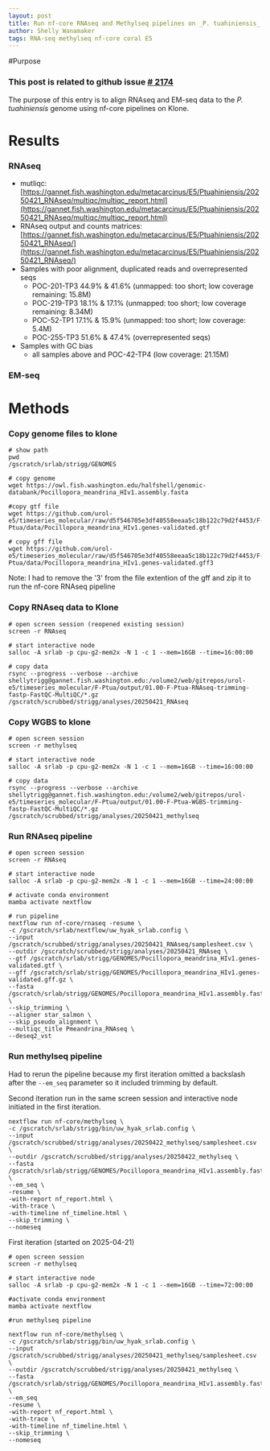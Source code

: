 ```yaml
---
layout: post
title: Run nf-core RNAseq and Methylseq pipelines on _P. tuahiniensis_ data
author: Shelly Wanamaker
tags: RNA-seq methylseq nf-core coral E5
---
```

#Purpose

### This post is related to github issue [# 2174](https://github.com/RobertsLab/resources/issues/2174)

The purpose of this entry is to align RNAseq and EM-seq data to the _P. tuahiniensis_ genome using nf-core pipelines on Klone.

# Results

### RNAseq
- mutliqc: [https://gannet.fish.washington.edu/metacarcinus/E5/Ptuahiniensis/20250421_RNAseq/multiqc/multiqc_report.html](https://gannet.fish.washington.edu/metacarcinus/E5/Ptuahiniensis/20250421_RNAseq/multiqc/multiqc_report.html)
- RNAseq output and counts matrices: [https://gannet.fish.washington.edu/metacarcinus/E5/Ptuahiniensis/20250421_RNAseq/](https://gannet.fish.washington.edu/metacarcinus/E5/Ptuahiniensis/20250421_RNAseq/)
- Samples with poor alignment, duplicated reads and overrepresented seqs
	- POC-201-TP3 44.9% & 41.6% (unmapped: too short; low coverage remaining: 15.8M)
	- POC-219-TP3 18.1% & 17.1% (unmapped: too short; low coverage remaining: 8.34M)
	- POC-52-TP1 17.1% & 15.9% (unmapped: too short; low coverage: 5.4M)
	- POC-255-TP3 51.6% & 47.4% (overrepresented seqs)
- Samples with GC bias
	- all samples above and POC-42-TP4 (low coverage: 21.15M)	

### EM-seq


# Methods
### Copy genome files to klone
```
# show path
pwd
/gscratch/srlab/strigg/GENOMES

# copy genome
wget https://owl.fish.washington.edu/halfshell/genomic-databank/Pocillopora_meandrina_HIv1.assembly.fasta

#copy gtf file
wget https://github.com/urol-e5/timeseries_molecular/raw/d5f546705e3df40558eeaa5c18b122c79d2f4453/F-Ptua/data/Pocillopora_meandrina_HIv1.genes-validated.gtf

# copy gff file
wget https://github.com/urol-e5/timeseries_molecular/raw/d5f546705e3df40558eeaa5c18b122c79d2f4453/F-Ptua/data/Pocillopora_meandrina_HIv1.genes-validated.gff3
```
Note: I had to remove the '3' from the file extention of the gff and zip it to run the nf-core RNAseq pipeline


### Copy RNAseq data to Klone
```
# open screen session (reopened existing session)
screen -r RNAseq

# start interactive node
salloc -A srlab -p cpu-g2-mem2x -N 1 -c 1 --mem=16GB --time=16:00:00

# copy data
rsync --progress --verbose --archive shellytrigg@gannet.fish.washington.edu:/volume2/web/gitrepos/urol-e5/timeseries_molecular/F-Ptua/output/01.00-F-Ptua-RNAseq-trimming-fastp-FastQC-MultiQC/*.gz /gscratch/scrubbed/strigg/analyses/20250421_RNAseq
```
### Copy WGBS to klone

```
# open screen session
screen -r methylseq

# start interactive node
salloc -A srlab -p cpu-g2-mem2x -N 1 -c 1 --mem=16GB --time=16:00:00

# copy data 
rsync --progress --verbose --archive shellytrigg@gannet.fish.washington.edu:/volume2/web/gitrepos/urol-e5/timeseries_molecular/F-Ptua/output/01.00-F-Ptua-WGBS-trimming-fastp-FastQC-MultiQC/*.gz /gscratch/scrubbed/strigg/analyses/20250421_methylseq

```
### Run RNAseq pipeline
```
# open screen session 
screen -r RNAseq

# start interactive node
salloc -A srlab -p cpu-g2-mem2x -N 1 -c 1 --mem=16GB --time=24:00:00

# activate conda environment
mamba activate nextflow

# run pipeline
nextflow run nf-core/rnaseq -resume \
-c /gscratch/srlab/nextflow/uw_hyak_srlab.config \
--input /gscratch/scrubbed/strigg/analyses/20250421_RNAseq/samplesheet.csv \
--outdir /gscratch/scrubbed/strigg/analyses/20250421_RNAseq \
--gtf /gscratch/srlab/strigg/GENOMES/Pocillopora_meandrina_HIv1.genes-validated.gtf \
--gff /gscratch/srlab/strigg/GENOMES/Pocillopora_meandrina_HIv1.genes-validated.gff.gz \
--fasta /gscratch/srlab/strigg/GENOMES/Pocillopora_meandrina_HIv1.assembly.fasta \
--skip_trimming \
--aligner star_salmon \
--skip_pseudo_alignment \
--multiqc_title Pmeandrina_RNAseq \
--deseq2_vst
```

### Run methylseq pipeline
Had to rerun the pipeline because my first iteration omitted a backslash after the `--em_seq` parameter so it included trimming by default. 


Second iteration run in the same screen session and interactive node initiated in the first iteration. 

```
nextflow run nf-core/methylseq \
-c /gscratch/srlab/strigg/bin/uw_hyak_srlab.config \
--input /gscratch/scrubbed/strigg/analyses/20250422_methylseq/samplesheet.csv \
--outdir /gscratch/scrubbed/strigg/analyses/20250422_methylseq \
--fasta /gscratch/srlab/strigg/GENOMES/Pocillopora_meandrina_HIv1.assembly.fasta \
--em_seq \
-resume \
-with-report nf_report.html \
-with-trace \
-with-timeline nf_timeline.html \
--skip_trimming \
--nomeseq 
```

First iteration (started on 2025-04-21)

```
# open screen session 
screen -r methylseq

# start interactive node
salloc -A srlab -p cpu-g2-mem2x -N 1 -c 1 --mem=16GB --time=72:00:00

#activate conda environment
mamba activate nextflow

#run methylseq pipeline

nextflow run nf-core/methylseq \
-c /gscratch/srlab/strigg/bin/uw_hyak_srlab.config \
--input /gscratch/scrubbed/strigg/analyses/20250421_methylseq/samplesheet.csv \
--outdir /gscratch/scrubbed/strigg/analyses/20250421_methylseq \
--fasta /gscratch/srlab/strigg/GENOMES/Pocillopora_meandrina_HIv1.assembly.fasta \
--em_seq 
-resume \
-with-report nf_report.html \
-with-trace \
-with-timeline nf_timeline.html \
--skip_trimming \
--nomeseq 

```

